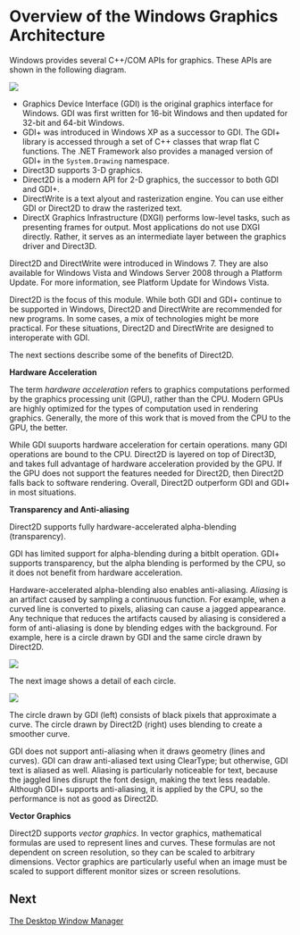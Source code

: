 <!-- https://docs.microsoft.com/en-us/windows/win32/learnwin32/overview-of-the-windows-graphics-architecture -->
# Overview of the Windows Graphics Architecture

Windows provides several C++/COM APIs for graphics. These APIs are shown in the following diagram.

![](https://docs.microsoft.com/en-us/windows/win32/learnwin32/images/graphics01.png)

-  Graphics Device Interface (GDI) is the original graphics interface for Windows. GDI was first written for 16-bit Windows and then updated for 32-bit and 64-bit Windows.
- GDI+ was introduced in Windows XP as a successor to GDI. The GDI+ library is accessed through a set of C++ classes that wrap flat C functions. The .NET Framework also provides a managed version of GDI+ in the `System.Drawing` namespace.
- Direct3D supports 3-D graphics.
- Direct2D is a modern API for 2-D graphics, the successor to both GDI and GDI+.
- DirectWrite is a text alyout and rasterization engine. You can use either GDI or Direct2D to draw the rasterized text.
- DirectX Graphics Infrastructure (DXGI) performs low-level tasks, such as presenting frames for output. Most applications do not use DXGI directly. Rather, it serves as an intermediate layer between the graphics driver and Direct3D.

Direct2D and DirectWrite were introduced in Windows 7. They are also available for Windows Vista and Windows Server 2008 through a Platform Update. For more information, see Platform Update for Windows Vista.

Direct2D is the focus of this module. While both GDI and GDI+ continue to be supported in Windows, Direct2D and DirectWrite are recommended for new programs. In some cases, a mix of technologies might be more practical. For these situations, Direct2D and DirectWrite are designed to interoperate with GDI.

The next sections describe some of the benefits of Direct2D.

__Hardware Acceleration__

The term _hardware acceleration_ refers to graphics computations performed by the graphics processing unit (GPU), rather than the CPU. Modern GPUs are highly optimized for the types of computation used in rendering graphics. Generally, the more of this work that is moved from the CPU to the GPU, the better.

While GDI suuports hardware acceleration for certain operations. many GDI operations are bound to the CPU. Direct2D is layered on top of Direct3D, and takes full advantage of hardware acceleration provided by the GPU. If the GPU does not support the features needed for Direct2D, then Direct2D falls back to software rendering. Overall, Direct2D outperform GDI and GDI+ in most situations.

__Transparency and Anti-aliasing__

Direct2D supports fully hardware-accelerated alpha-blending (transparency).

GDI has limited support for alpha-blending during a bitblt operation. GDI+ supports transparency, but the alpha blending is performed by the CPU, so it does not benefit from hardware acceleration.

Hardware-accelerated alpha-blending also enables anti-aliasing. _Aliasing_ is an artifact caused by sampling a continuous function. For example, when a curved line is converted to pixels, aliasing can cause a jagged appearance. Any technique that reduces the artifacts caused by aliasing is considered a form of anti-aliasing is done by blending edges with the background. For example, here is a circle drawn by GDI and the same circle drawn by Direct2D.

![](https://docs.microsoft.com/en-us/windows/win32/learnwin32/images/graphics02.png)

The next image shows a detail of each circle.

![](https://docs.microsoft.com/en-us/windows/win32/learnwin32/images/graphics03.png)

The circle drawn by GDI (left) consists of black pixels that approximate a curve. The circle drawn by Direct2D (right) uses blending to create a smoother curve.

GDI does not support anti-aliasing when it draws geometry (lines and curves). GDI can draw anti-aliased text using ClearType; but otherwise, GDI text is aliased as well. Aliasing is particularly noticeable for text, because the jaggled lines disrupt the font design, making the text less readable. Although GDI+ supports anti-aliasing, it is applied by the CPU, so the performance is not as good as Direct2D.

__Vector Graphics__

Direct2D supports _vector graphics_. In vector graphics, mathematical formulas are used to represent lines and curves. These formulas are not dependent on screen resolution, so they can be scaled to arbitrary dimensions. Vector graphics are particularly useful when an image must be scaled to support different monitor sizes or screen resolutions.

## Next

[The Desktop Window Manager](./the-window-desktop-manager.md)
